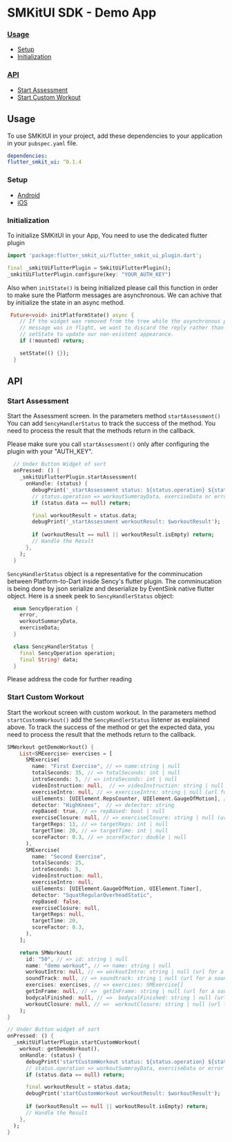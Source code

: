 # SMKitUI SDK - Demo App

### [Usage](#usage)
* [Setup](#Setup)
* [Initialization](#initialization)

### [API](#api)
* [Start Assessment](#start-assessment)
* [Start Custom Workout](#start-custom-workout)

## Usage
To use SMKitUI in your project, add these dependencies to your application in your `pubspec.yaml` file.
```yaml
dependencies:
flutter_smkit_ui: ^0.1.4
```

### Setup
* [Android](https://github.com/sency-ai/smkit-ui-flutter-demo/blob/main/docs/android-setup.md)
* [iOS](https://github.com/sency-ai/smkit-ui-flutter-demo/blob/main/docs/ios-setup.md)


### Initialization
To initialize SMKitUI in your App, You need to use the dedicated flutter plugin 
```dart
import 'package:flutter_smkit_ui/flutter_smkit_ui_plugin.dart';

final _smkitUiFlutterPlugin = SmkitUiFlutterPlugin();
_smkitUiFlutterPlugin.configure(key: "YOUR_AUTH_KEY")
```

Also when `initState()` is being initialized please call this function in order to make sure the Platform messages are asynchronous.
We can achive that by initialize the state in an async method.

```dart
 Future<void> initPlatformState() async {
    // If the widget was removed from the tree while the asynchronous platform
    // message was in flight, we want to discard the reply rather than calling
    // setState to update our non-existent appearance.
    if (!mounted) return;

    setState(() {});
  }
```

## API
### Start Assessment
Start the Assessment screen. In the parameters method `startAssessment()` You can add `SencyHandlerStatus` to track the success of the method. 
You need to process the result that the methods return in the callback.

Please make sure you call `startAssessment()` only after configuring the plugin with your "AUTH_KEY".
```dart
  // Under Button Widget of sort
  onPressed: () {
    _smkitUiFlutterPlugin.startAssessment(
      onHandle: (status) {
        debugPrint('_startAssessment status: ${status.operation} ${status.data}');
        // status.operation => workoutSummrayData, exerciseData or error
        if (status.data == null) return;

        final workoutResult = status.data;
        debugPrint('_startAssessment workoutResult: $workoutResult');
        
        if (workoutResult == null || workoutResult.isEmpty) return;
        // Handle the Result
      },
    );
  }
```

`SencyHandlerStatus` object is a representative for the comminucation between Platform-to-Dart inside Sency's flutter plugin.
The comminucation is being done by json serialize and deserialize by EventSink native flutter object.
Here is a sneek peek to `SencyHandlerStatus` object: 

```dart
  enum SencyOperation {
    error,
    workoutSummaryData,
    exerciseData;
  }

  class SencyHandlerStatus {
    final SencyOperation operation;
    final String? data;
  }
```

Please address the code for further reading

### Start Custom Workout
Start the workout screen with custom workout. In the parameters method `startCustomWorkout()` add the `SencyHandlerStatus` listener as explained above. To track the success of the method or get the expected
data, you need to process the result that the methods return to the callback.
```dart
SMWorkout getDemoWorkout() {
    List<SMExercise> exercises = [
      SMExercise(
        name: "First Exercise", // => name:string | null
        totalSeconds: 35, // => totalSeconds: int | null
        introSeconds: 5, // => introSeconds: int | null
        videoInstruction: null,  // => videoInstruction: string | null (url for a video)
        exerciseIntro: null, // => exerciseIntro: string | null (url for a sound)
        uiElements: [UIElement.RepsCounter, UIElement.GaugeOfMotion], // => uiElements: UIElement[] | null
        detector: "HighKnees",  // => detector: string
        repBased: true, // => repBased: bool | null
        exerciseClosure: null, // => exerciseClosure: string | null (url for a sound)
        targetReps: 13, // => targetReps: int | null
        targetTime: 20, // => targetTime: int | null
        scoreFactor: 0.3, // => scoreFactor: double | null
      ),
      SMExercise(
        name: "Second Exercise",
        totalSeconds: 25,
        introSeconds: 5,
        videoInstruction: null,
        exerciseIntro: null,
        uiElements: [UIElement.GaugeOfMotion, UIElement.Timer],
        detector: "SquatRegularOverheadStatic",
        repBased: false,
        exerciseClosure: null,
        targetReps: null,
        targetTime: 20,
        scoreFactor: 0.3,
      ),
    ];

    return SMWorkout(
      id: "50", // => id: string | null
      name: "demo workout", // => name: string | null
      workoutIntro: null, // => workoutIntro: string | null (url for a sound)
      soundTrack: null, // => soundtrack: string | null (url for a sound)
      exercises: exercises, // => exercises: SMExercise[]
      getInFrame: null, // =>  getInFrame: string | null (url for a sound)
      bodycalFinished: null, // =>  bodycalFinished: string | null (url for a sound)
      workoutClosure: null, // =>  workoutClosure: string | null (url for a sound)
    );
}

// Under Button widget of sort 
onPressed: () {
  _smkitUiFlutterPlugin.startCustomWorkout(
    workout: getDemoWorkout(),
    onHandle: (status) {
      debugPrint('startCustomWorkout status: ${status.operation} ${status.data}');
      // status.operation => workoutSummrayData, exerciseData or error
      if (status.data == null) return;

      final workoutResult = status.data;
      debugPrint('startCustomWorkout workoutResult: $workoutResult');
      
      if (workoutResult == null || workoutResult.isEmpty) return;
      // Handle the Result
    },
  );
}
```
